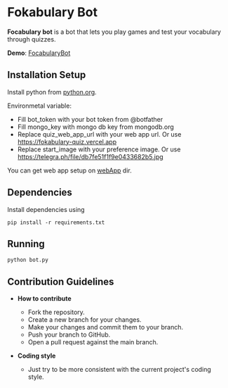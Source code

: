 # Fokabulary Bot
**Focabulary bot** is a bot that lets you play games and test your vocabulary through quizzes.

**Demo**: [FocabularyBot](https://t.me/FokabularyBot)

## Installation Setup

Install python from [python.org](python.org/download).

Environmetal variable:

- Fill bot_token with your bot token from @botfather
- Fill mongo_key with mongo db key from mongodb.org
- Replace quiz_web_app_url with your web app url. Or use https://fokabulary-quiz.vercel.app
- Replace start_image with your preference image. Or use https://telegra.ph/file/db7fe51f1f9e0433682b5.jpg 

You can get web app setup on [webApp](/webApp/) dir.

## Dependencies
Install dependencies using
```
pip install -r requirements.txt
```

## Running
```
python bot.py
```


## Contribution Guidelines
- **How to contribute**

    - Fork the repository.
    - Create a new branch for your changes.
    - Make your changes and commit them to your branch.
    - Push your branch to GitHub.
    - Open a pull request against the main branch.

- **Coding style**
    - Just try to be more consistent with the current project's coding style.
